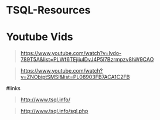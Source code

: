 # TSQL-Resources

#  Youtube Vids

>https://www.youtube.com/watch?v=lvdo-789T5A&list=PLWf6TEjiiuIDvJ4P5l7Bzrmpzv8hW9CAO

>https://www.youtube.com/watch?v=ZNObiptSMSI&list=PL08903FB7ACA1C2FB

#links

>http://www.tsql.info/

>http://www.tsql.info/sql.php
